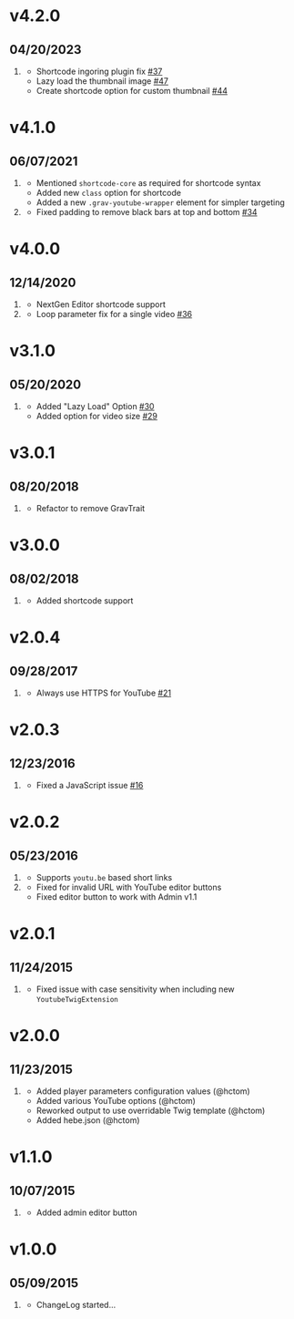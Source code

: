 # v4.2.0
## 04/20/2023

1. [](#improved)
   * Shortcode ingoring plugin fix [#37](https://github.com/getgrav/grav-plugin-youtube/pull/37)
   * Lazy load the thumbnail image [#47](https://github.com/getgrav/grav-plugin-youtube/pull/47)
   * Create shortcode option for custom thumbnail [#44](https://github.com/getgrav/grav-plugin-youtube/pull/44)

# v4.1.0
## 06/07/2021

1. [](#improved)
   * Mentioned `shortcode-core` as required for shortcode syntax
   * Added new `class` option for shortcode
   * Added a new `.grav-youtube-wrapper` element for simpler targeting
1. [](#bugfix)
   * Fixed padding to remove black bars at top and bottom [#34](https://github.com/getgrav/grav-plugin-youtube/pull/34)


# v4.0.0
## 12/14/2020

1. [](#new)
    * NextGen Editor shortcode support
1. [](#improved)
    * Loop parameter fix for a single video [#36](https://github.com/getgrav/grav-plugin-youtube/pull/36)

# v3.1.0
## 05/20/2020

1. [](#new)
    * Added "Lazy Load" Option [#30](https://github.com/getgrav/grav-plugin-youtube/pull/30)
    * Added option for video size [#29](https://github.com/getgrav/grav-plugin-youtube/pull/29)

# v3.0.1
## 08/20/2018

1. [](#improved)
    * Refactor to remove GravTrait

# v3.0.0
## 08/02/2018

1. [](#new)
    * Added shortcode support

# v2.0.4
## 09/28/2017

1. [](#improved)
    * Always use HTTPS for YouTube [#21](https://github.com/getgrav/grav-plugin-youtube/pull/21)

# v2.0.3
## 12/23/2016

1. [](#bugfix)
    * Fixed a JavaScript issue [#16](https://github.com/getgrav/grav-plugin-youtube/pull/16)

# v2.0.2
## 05/23/2016

1. [](#improved)
    * Supports `youtu.be` based short links
1. [](#bugfix)
    * Fixed for invalid URL with YouTube editor buttons
    * Fixed editor button to work with Admin v1.1

# v2.0.1
## 11/24/2015

1. [](#bugfix)
    * Fixed issue with case sensitivity when including new `YoutubeTwigExtension`

# v2.0.0
## 11/23/2015

1. [](#new)
    * Added player parameters configuration values (@hctom)
    * Added various YouTube options (@hctom)
    * Reworked output to use overridable Twig template (@hctom)
    * Added hebe.json (@hctom)

# v1.1.0
## 10/07/2015

1. [](#new)
    * Added admin editor button

# v1.0.0
## 05/09/2015

1. [](#new)
    * ChangeLog started...
